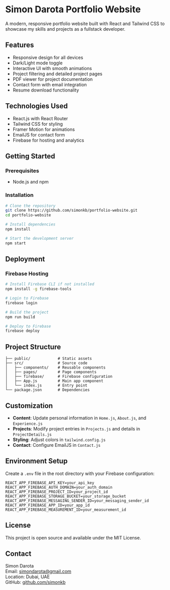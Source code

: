 # Simon Darota Portfolio Website

A modern, responsive portfolio website built with React and Tailwind CSS to showcase my skills and projects as a fullstack developer.

## Features

- Responsive design for all devices
- Dark/Light mode toggle
- Interactive UI with smooth animations
- Project filtering and detailed project pages
- PDF viewer for project documentation
- Contact form with email integration
- Resume download functionality

## Technologies Used

- React.js with React Router
- Tailwind CSS for styling
- Framer Motion for animations
- EmailJS for contact form
- Firebase for hosting and analytics

## Getting Started

### Prerequisites
- Node.js and npm

### Installation
```bash
# Clone the repository
git clone https://github.com/simonkb/portfolio-website.git
cd portfolio-website

# Install dependencies
npm install

# Start the development server
npm start
```

## Deployment

### Firebase Hosting
```bash
# Install Firebase CLI if not installed
npm install -g firebase-tools

# Login to Firebase
firebase login

# Build the project
npm run build

# Deploy to Firebase
firebase deploy
```

## Project Structure

```
├── public/            # Static assets
├── src/               # Source code
│   ├── components/    # Reusable components
│   ├── pages/         # Page components
│   ├── firebase/      # Firebase configuration
│   ├── App.js         # Main app component
│   └── index.js       # Entry point
└── package.json       # Dependencies
```

## Customization

- **Content**: Update personal information in `Home.js`, `About.js`, and `Experience.js`
- **Projects**: Modify project entries in `Projects.js` and details in `ProjectDetails.js`
- **Styling**: Adjust colors in `tailwind.config.js`
- **Contact**: Configure EmailJS in `Contact.js`

## Environment Setup

Create a `.env` file in the root directory with your Firebase configuration:

```
REACT_APP_FIREBASE_API_KEY=your_api_key
REACT_APP_FIREBASE_AUTH_DOMAIN=your_auth_domain
REACT_APP_FIREBASE_PROJECT_ID=your_project_id
REACT_APP_FIREBASE_STORAGE_BUCKET=your_storage_bucket
REACT_APP_FIREBASE_MESSAGING_SENDER_ID=your_messaging_sender_id
REACT_APP_FIREBASE_APP_ID=your_app_id
REACT_APP_FIREBASE_MEASUREMENT_ID=your_measurement_id
```

## License

This project is open source and available under the MIT License.

## Contact

Simon Darota  
Email: [simondarota@gmail.com](mailto:simondarota@gmail.com)  
Location: Dubai, UAE  
GitHub: [github.com/simonkb](https://github.com/simonkb)
